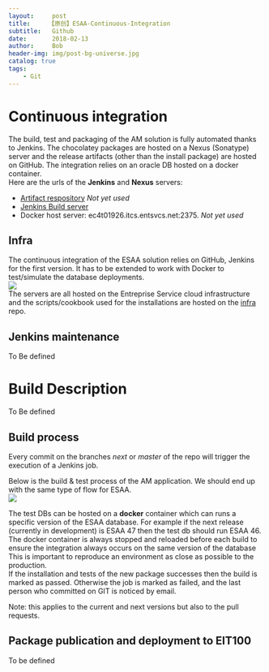 ```yaml
---
layout:     post
title:     【原创】ESAA-Continuous-Integration
subtitle:   Github
date:       2018-02-13
author:     Bob
header-img: img/post-bg-universe.jpg
catalog: true
tags:
    - Git
---
```

# Continuous integration  
The build, test and packaging of the AM solution is fully automated thanks to Jenkins. The chocolatey packages are hosted on a Nexus (Sonatype) server and the release artifacts (other than the install package) are hosted on GitHub.  The integration relies on an oracle DB hosted on a docker container.  
Here are the urls of the **Jenkins** and **Nexus** servers:  

* [Artifact respository](https://ec4w01091.itcs.entsvcs.net/nexus) _Not yet used_
* [Jenkins Build server](http://ec4w01325.itcs.entsvcs.net:8080/view/ESAA/)
* Docker host server: ec4t01926.itcs.entsvcs.net:2375. _Not yet used_

## Infra
The continuous integration of the ESAA solution relies on GitHub, Jenkins for the first version. It has to be extended to work with Docker to test/simulate the database deployments.  
![](https://ws3.sinaimg.cn/large/006tNbRwgy1fpwa6mdzajj30r909cjrq.jpg)  
The servers are all hosted on the Entreprise Service cloud infrastructure and the scripts/cookbook used for the installations are hosted on the [infra](https://github.houston.entsvcs.net/itam/infra) repo.

## Jenkins maintenance

To Be defined

# Build Description

To Be defined

## Build process
Every commit on the branches _next_ or _master_ of the repo will trigger the execution of a Jenkins job.  

Below is the build & test process of the AM application. We should end up with the same type of flow for ESAA.  
![](https://ws4.sinaimg.cn/large/006tNbRwgy1fpwa8co0ddj30pf0jimxx.jpg)  

The test DBs can be hosted on a **docker** container which can runs a specific version of the ESAA database. For example if the next release (currently in development) is ESAA 47 then the test db should run ESAA 46. The docker container is always stopped and reloaded before each build to ensure the integration always occurs on the same version of the database This is important to reproduce an environment as close as possible to the production.  
If the installation and tests of the new package successes then the build is marked as passed. Otherwise the job is marked as failed,  and the last person who committed on GIT is noticed by email.  

Note: this applies to the current and next versions but also to the pull requests.

## Package publication and deployment to EIT100

To be defined
